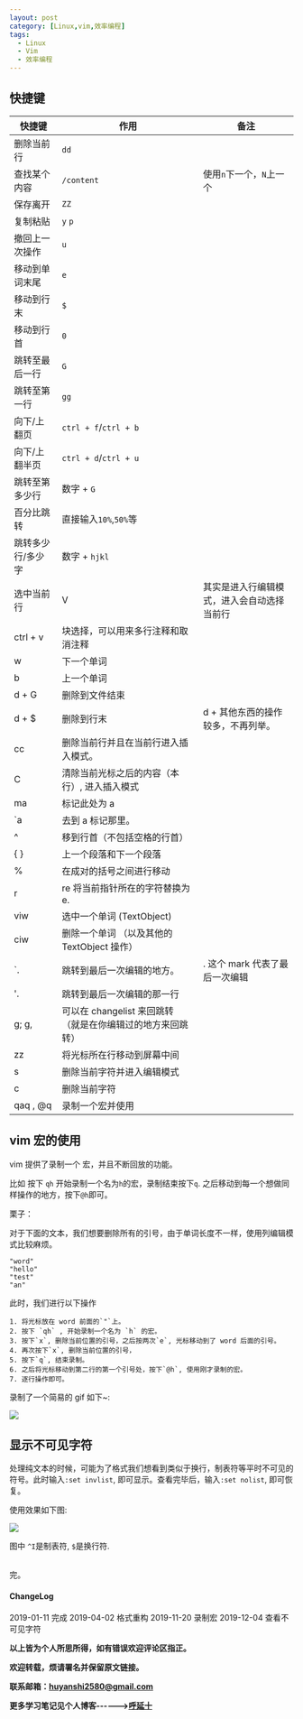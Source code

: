 ```yaml
---
layout: post
category: [Linux,vim,效率编程]
tags:
  - Linux
  - Vim
  - 效率编程
---
```


## 快捷键

|快捷键 | 作用 | 备注
--- | --- | ---
删除当前行 | `dd`
查找某个内容 | `/content` | 使用`n`下一个，`N`上一个
保存离开 | `ZZ`
复制粘贴 |`y` `p`
撤回上一次操作 | `u`
移动到单词末尾 | `e`
移动到行末 | `$`
移动到行首 | `0`
跳转至最后一行 | `G`
跳转至第一行 | `gg`
向下/上翻页 | `ctrl + f`/`ctrl + b`
向下/上翻半页 | `ctrl + d`/`ctrl + u`
跳转至第多少行 | 数字 + `G`
百分比跳转  | 直接输入`10%`,`50%`等
跳转多少行/多少字 | 数字 + `hjkl`
选中当前行 | V | 其实是进入行编辑模式，进入会自动选择当前行
ctrl + v | 块选择，可以用来多行注释和取消注释
w | 下一个单词
b | 上一个单词
d + G | 删除到文件结束
d + $ | 删除到行末  | d + 其他东西的操作较多，不再列举。
cc | 删除当前行并且在当前行进入插入模式。
C | 清除当前光标之后的内容（本行）, 进入插入模式
ma | 标记此处为 a
`a | 去到 a 标记那里。
^ | 移到行首（不包括空格的行首）
{ } | 上一个段落和下一个段落
% | 在成对的括号之间进行移动
r | re 将当前指针所在的字符替换为 e.
viw | 选中一个单词 (TextObject)
ciw | 删除一个单词 （以及其他的 TextObject 操作）
`. | 跳转到最后一次编辑的地方。| . 这个 mark 代表了最后一次编辑
'. | 跳转到最后一次编辑的那一行
g; g, | 可以在 changelist 来回跳转 （就是在你编辑过的地方来回跳转）
zz | 将光标所在行移动到屏幕中间
s | 删除当前字符并进入编辑模式
c | 删除当前字符
qaq , @q | 录制一个宏并使用

## vim 宏的使用

vim 提供了录制一个 宏，并且不断回放的功能。

比如 按下 `qh` 开始录制一个名为`h`的宏，录制结束按下`q`. 之后移动到每一个想做同样操作的地方，按下`@h`即可。

栗子：

对于下面的文本，我们想要删除所有的引号，由于单词长度不一样，使用列编辑模式比较麻烦。

```
"word"
"hello"
"test"
"an"
```

此时，我们进行以下操作

```
1. 将光标放在 word 前面的`"`上。
2. 按下 `qh` , 开始录制一个名为 `h` 的宏。
3. 按下`x`, 删除当前位置的引号，之后按两次`e`, 光标移动到了 word 后面的引号。
4. 再次按下`x`, 删除当前位置的引号，
5. 按下`q`, 结束录制。
6. 之后将光标移动到第二行的第一个引号处，按下`@h`, 使用刚才录制的宏。
7. 逐行操作即可。
```

录制了一个简易的 gif 如下~:

![](http://img.couplecoders.tech/%E5%BD%95%E5%88%B6%E5%AE%8F.gif)

## 显示不可见字符

处理纯文本的时候，可能为了格式我们想看到类似于换行，制表符等平时不可见的符号。此时输入`:set invlist`, 即可显示。查看完毕后，输入`:set nolist`, 即可恢复。

使用效果如下图:

![](http://img.couplecoders.tech/vim-invlist%E6%98%BE%E7%A4%BA%E4%B8%8D%E5%8F%AF%E8%A7%81%E5%AD%97%E7%AC%A6.gif)


图中 `^I`是制表符, `$`是换行符.

<br>
完。

<br>
<h4>ChangeLog</h4>
2019-01-11 完成
2019-04-02 格式重构
2019-11-20 录制宏
2019-12-04 查看不可见字符
<br>

**以上皆为个人所思所得，如有错误欢迎评论区指正。**

**欢迎转载，烦请署名并保留原文链接。**

**联系邮箱：huyanshi2580@gmail.com**

**更多学习笔记见个人博客------><a href="{{ site.baseurl }}/">呼延十</a>**
